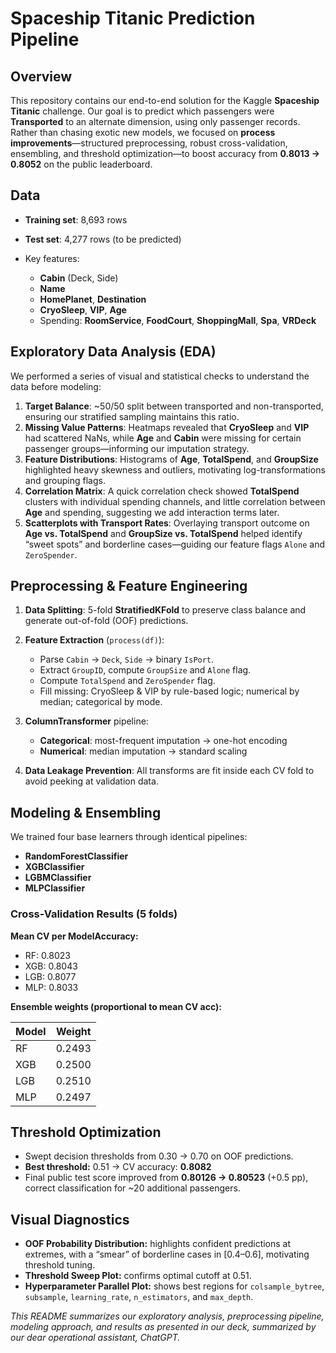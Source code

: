 # Spaceship Titanic Prediction Pipeline

## Overview

This repository contains our end-to-end solution for the Kaggle **Spaceship Titanic** challenge. Our goal is to predict which passengers were **Transported** to an alternate dimension, using only passenger records. Rather than chasing exotic new models, we focused on **process improvements**—structured preprocessing, robust cross-validation, ensembling, and threshold optimization—to boost accuracy from **0.8013 → 0.8052** on the public leaderboard.

## Data

* **Training set**: 8,693 rows
* **Test set**: 4,277 rows (to be predicted)
* Key features:

  * **Cabin** (Deck, Side)
  * **Name**
  * **HomePlanet**, **Destination**
  * **CryoSleep**, **VIP**, **Age**
  * Spending: **RoomService**, **FoodCourt**, **ShoppingMall**, **Spa**, **VRDeck**

## Exploratory Data Analysis (EDA)

We performed a series of visual and statistical checks to understand the data before modeling:

1. **Target Balance**: \~50/50 split between transported and non-transported, ensuring our stratified sampling maintains this ratio.
2. **Missing Value Patterns**: Heatmaps revealed that **CryoSleep** and **VIP** had scattered NaNs, while **Age** and **Cabin** were missing for certain passenger groups—informing our imputation strategy.
3. **Feature Distributions**: Histograms of **Age**, **TotalSpend**, and **GroupSize** highlighted heavy skewness and outliers, motivating log-transformations and grouping flags.
4. **Correlation Matrix**: A quick correlation check showed **TotalSpend** clusters with individual spending channels, and little correlation between **Age** and spending, suggesting we add interaction terms later.
5. **Scatterplots with Transport Rates**: Overlaying transport outcome on **Age vs. TotalSpend** and **GroupSize vs. TotalSpend** helped identify “sweet spots” and borderline cases—guiding our feature flags `Alone` and `ZeroSpender`.

## Preprocessing & Feature Engineering

1. **Data Splitting**: 5-fold **StratifiedKFold** to preserve class balance and generate out-of-fold (OOF) predictions.
2. **Feature Extraction** (`process(df)`):

   * Parse `Cabin` → `Deck`, `Side` → binary `IsPort`.
   * Extract `GroupID`, compute `GroupSize` and `Alone` flag.
   * Compute `TotalSpend` and `ZeroSpender` flag.
   * Fill missing: CryoSleep & VIP by rule-based logic; numerical by median; categorical by mode.
3. **ColumnTransformer** pipeline:

   * **Categorical**: most-frequent imputation → one-hot encoding
   * **Numerical**: median imputation → standard scaling
4. **Data Leakage Prevention**: All transforms are fit inside each CV fold to avoid peeking at validation data.

## Modeling & Ensembling

We trained four base learners through identical pipelines:

* **RandomForestClassifier**
* **XGBClassifier**
* **LGBMClassifier**
* **MLPClassifier**

### Cross-Validation Results (5 folds)

**Mean CV per ModelAccuracy:**

* RF: 0.8023
* XGB: 0.8043
* LGB: 0.8077
* MLP: 0.8033

**Ensemble weights (proportional to mean CV acc):**

| Model                                                       | Weight |
| ----------------------------------------------------------- | ------ |
| RF                                                          | 0.2493 |
| XGB                                                         | 0.2500 |
| LGB                                                         | 0.2510 |
| MLP                                                         | 0.2497 |

## Threshold Optimization

* Swept decision thresholds from 0.30 → 0.70 on OOF predictions.
* **Best threshold:** 0.51 → CV accuracy: **0.8082**
* Final public test score improved from **0.80126 → 0.80523** (+0.5 pp), correct classification for \~20 additional passengers.

## Visual Diagnostics

* **OOF Probability Distribution:** highlights confident predictions at extremes, with a “smear” of borderline cases in \[0.4–0.6], motivating threshold tuning.
* **Threshold Sweep Plot:** confirms optimal cutoff at 0.51.
* **Hyperparameter Parallel Plot:** shows best regions for `colsample_bytree`, `subsample`, `learning_rate`, `n_estimators`, and `max_depth`.

*This README summarizes our exploratory analysis, preprocessing pipeline, modeling approach, and results as presented in our deck, summarized by our dear operational assistant, ChatGPT.*
